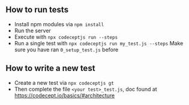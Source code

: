 ## How to run tests

- Install npm modules via `npm install`
- Run the server
- Execute with `npx codeceptjs run --steps`
- Run a single test with `npx codeceptjs run my_test.js --steps` Make sure you have ran `0_setup_test.js` before

## How to write a new test

- Create a new test via `npx codeceptjs gt`
- Then complete the file `<your test>_test.js`, doc found at https://codecept.io/basics/#architecture